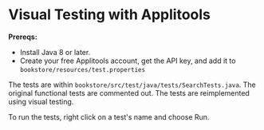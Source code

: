 # Visual Testing with Applitools

**Prereqs:**
* Install Java 8 or later.
* Create your free Applitools account, get the API key, and add it to `bookstore/resources/test.properties`

The tests are within `bookstore/src/test/java/tests/SearchTests.java`. The original functional tests are commented out. The tests are reimplemented using visual testing.

To run the tests, right click on a test's name and choose Run.
